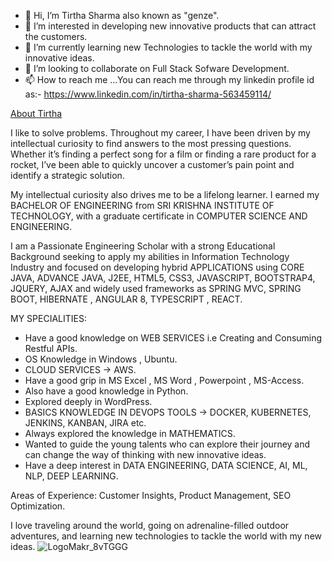 - 👋 Hi, I’m Tirtha Sharma also known as "genze".
- 👀 I’m interested in developing new innovative products that can attract the customers.
- 🌱 I’m currently learning new Technologies to tackle the world with my innovative ideas.
- 💞️ I’m looking to collaborate on Full Stack Sofware Development.
- 📫 How to reach me ...You can reach me through my linkedin profile id as:- https://www.linkedin.com/in/tirtha-sharma-563459114/

<!---
genze121/genze121 is a ✨ special ✨ repository because its `README.md` (this file) appears on your GitHub profile.
You can click the Preview link to take a look at your changes.
--->


[About Tirtha](https://github.com/genze121)

I like to solve problems. Throughout my career, I have been driven by my intellectual curiosity to find answers to the most pressing questions. Whether it’s finding a perfect song for a film or finding a rare product for a rocket, I’ve been able to quickly uncover a customer’s pain point and identify a strategic solution.

My intellectual curiosity also drives me to be a lifelong learner. I earned my BACHELOR OF ENGINEERING from SRI KRISHNA INSTITUTE OF TECHNOLOGY, with a graduate certificate in COMPUTER SCIENCE AND ENGINEERING.

I am a Passionate Engineering Scholar with a strong Educational Background seeking to apply my abilities in Information Technology Industry and focused on developing hybrid APPLICATIONS using CORE JAVA, ADVANCE JAVA, J2EE, HTML5, CSS3, JAVASCRIPT, BOOTSTRAP4, JQUERY, AJAX and widely used frameworks as SPRING MVC, SPRING BOOT, HIBERNATE , ANGULAR 8, TYPESCRIPT , REACT.

MY SPECIALITIES:
+ Have a good knowledge on WEB SERVICES i.e Creating and Consuming Restful APIs.
+ OS Knowledge in Windows , Ubuntu.
+ CLOUD SERVICES -> AWS.
+ Have a good grip in MS Excel , MS Word , Powerpoint , MS-Access.
+ Also have a good knowledge in Python.
+ Explored deeply in WordPress.
+ BASICS KNOWLEDGE IN DEVOPS TOOLS -> DOCKER, KUBERNETES, JENKINS, KANBAN, JIRA etc.
+ Always explored the knowledge in MATHEMATICS.
+ Wanted to guide the young talents who can explore their journey and can change the way of thinking with new
innovative ideas.
+ Have a deep interest in DATA ENGINEERING, DATA SCIENCE, AI, ML, NLP, DEEP LEARNING.

Areas of Experience: Customer Insights, Product Management, SEO Optimization.

I love traveling around the world, going on adrenaline-filled outdoor adventures, and learning new technologies to tackle the world with my new ideas.
![LogoMakr_8vTGGG](https://user-images.githubusercontent.com/45147588/111911522-f88cdb00-8a8b-11eb-821b-37148853f8c4.png)

